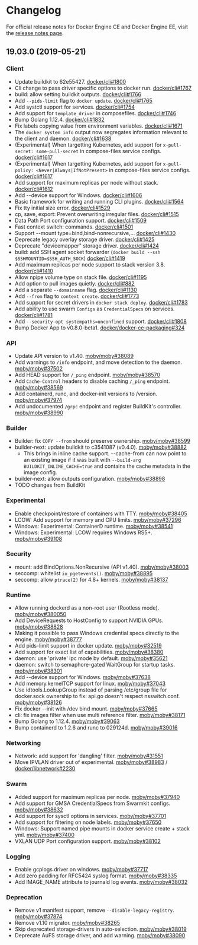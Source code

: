 # Changelog

For official release notes for Docker Engine CE and Docker Engine EE, visit the
[release notes page](https://docs.docker.com/engine/release-notes/).

## 19.03.0 (2019-05-21)

### Client

* Update buildkit to 62e55427. [docker/cli#1800](https://github.com/docker/cli/pull/1800)
* Cli change to pass driver specific options to docker run. [docker/cli#1767](https://github.com/docker/cli/pull/1767)
* build: allow setting buildkit outputs. [docker/cli#1766](https://github.com/docker/cli/pull/1766)
* Add `--pids-limit` flag to `docker update`. [docker/cli#1765](https://github.com/docker/cli/pull/1765)
* Add systctl support for services. [docker/cli#1754](https://github.com/docker/cli/pull/1754)
* Add support for `template_driver` in composefiles. [docker/cli#1746](https://github.com/docker/cli/pull/1746)
* Bump Golang 1.12.4. [docker/cli#1832](https://github.com/docker/cli/pull/1832)
* Fix labels copying value from environment variables. [docker/cli#1671](https://github.com/docker/cli/pull/1671)
* The `docker system info` output now segregates information relevant to the client and daemon. [docker/cli#1638](https://github.com/docker/cli/pull/1638)
* (Experimental) When targetting Kubernetes, add support for `x-pull-secret: some-pull-secret` in compose-files service configs. [docker/cli#1617](https://github.com/docker/cli/pull/1617)
* (Experimental) When targetting Kubernetes, add support for `x-pull-policy: <Never|Always|IfNotPresent>` in compose-files service configs. [docker/cli#1617](https://github.com/docker/cli/pull/1617)
* Add support for maximum replicas per node without stack. [docker/cli#1612](https://github.com/docker/cli/pull/1612)
* Add --device support for Windows. [docker/cli#1606](https://github.com/docker/cli/pull/1606)
* Basic framework for writing and running CLI plugins. [docker/cli#1564](https://github.com/docker/cli/pull/1564)
* Fix tty initial size error. [docker/cli#1529](https://github.com/docker/cli/pull/1529)
* cp, save, export: Prevent overwriting irregular files. [docker/cli#1515](https://github.com/docker/cli/pull/1515)
* Data Path Port configuration support. [docker/cli#1509](https://github.com/docker/cli/pull/1509)
* Fast context switch: commands. [docker/cli#1501](https://github.com/docker/cli/pull/1501)
* Support --mount type=bind,bind-nonrecursive,... [docker/cli#1430](https://github.com/docker/cli/pull/1430)
* Deprecate legacy overlay storage driver. [docker/cli#1425](https://github.com/docker/cli/pull/1425)
* Deprecate "devicemapper" storage driver. [docker/cli#1424](https://github.com/docker/cli/pull/1424)
* build: add SSH agent socket forwarder (`docker build --ssh $SSHMOUNTID=$SSH_AUTH_SOCK`) [docker/cli#1419](https://github.com/docker/cli/pull/1419)
* Add maximum replicas per node support to stack version 3.8. [docker/cli#1410](https://github.com/docker/cli/pull/1410)
* Allow npipe volume type on stack file. [docker/cli#1195](https://github.com/docker/cli/pull/1195)
* Add option to pull images quietly. [docker/cli#882](https://github.com/docker/cli/pull/882)
* Add a separate `--domainname` flag. [docker/cli#1130](https://github.com/docker/cli/pull/1130)
* Add `--from` flag to `context create`. [docker/cli#1773](https://github.com/docker/cli/pull/1773)
* Add support for secret drivers in `docker stack deploy`. [docker/cli#1783](https://github.com/docker/cli/pull/1783)
* Add ability to use swarm `Configs` as `CredentialSpecs` on services. [docker/cli#1781](https://github.com/docker/cli/pull/1781)
* Add `--security-opt systempaths=unconfined` support. [docker/cli#1808](https://github.com/docker/cli/pull/1808)
* Bump Docker App to v0.8.0-beta1. [docker/docker-ce-packaging#324](https://github.com/docker/docker-ce-packaging/pull/324)

### API

* Update API version to v1.40. [moby/moby#38089](https://github.com/moby/moby/pull/38089)
* Add warnings to `/info` endpoint, and move detection to the daemon. [moby/moby#37502](https://github.com/moby/moby/pull/37502)
* Add HEAD support for `/_ping` endpoint. [moby/moby#38570](https://github.com/moby/moby/pull/38570)
* Add `Cache-Control` headers to disable caching `/_ping` endpoint. [moby/moby#38569](https://github.com/moby/moby/pull/38569)
* Add containerd, runc, and docker-init versions to /version. [moby/moby#37974](https://github.com/moby/moby/pull/37974)
* Add undocumented `/grpc` endpoint and register BuildKit's controller. [moby/moby#38990](https://github.com/moby/moby/pull/38990)

### Builder

* Builder: fix `COPY --from` should preserve ownership. [moby/moby#38599](https://github.com/moby/moby/pull/38599)
* builder-next: update buildkit to c3541087 (v0.4.0). [moby/moby#38882](https://github.com/moby/moby/pull/38882)
  * This brings in inline cache support. --cache-from can now point to an existing image
  if it was built with `--build-arg BUILDKIT_INLINE_CACHE=true` and contains the cache metadata in the image config.
* builder-next: allow outputs configuration. [moby/moby#38898](https://github.com/moby/moby/pull/38898)
* TODO changes from BuildKit

### Experimental

* Enable checkpoint/restore of containers with TTY. [moby/moby#38405](https://github.com/moby/moby/pull/38405)
* LCOW: Add support for memory and CPU limits. [moby/moby#37296](https://github.com/moby/moby/pull/37296)
* Windows: Experimental: ContainerD runtime. [moby/moby#38541](https://github.com/moby/moby/pull/38541)
* Windows: Experimental: LCOW requires Windows RS5+. [moby/moby#39108](https://github.com/moby/moby/pull/39108)

### Security

* mount: add BindOptions.NonRecursive (API v1.40). [moby/moby#38003](https://github.com/moby/moby/pull/38003)
* seccomp: whitelist `io_pgetevents()`. [moby/moby#38895](https://github.com/moby/moby/pull/38895)
* seccomp: allow `ptrace(2)` for 4.8+ kernels. [moby/moby#38137](https://github.com/moby/moby/pull/38137)

### Runtime

* Allow running dockerd as a non-root user (Rootless mode). [moby/moby#380050](https://github.com/moby/moby/pull/38050)
* Add DeviceRequests to HostConfig to support NVIDIA GPUs. [moby/moby#38828](https://github.com/moby/moby/pull/38828)
* Making it possible to pass Windows credential specs directly to the engine. [moby/moby#38777](https://github.com/moby/moby/pull/38777)
* Add pids-limit support in docker update. [moby/moby#32519](https://github.com/moby/moby/pull/32519)
* Add support for exact list of capabilities. [moby/moby#38380](https://github.com/moby/moby/pull/38380)
* daemon: use 'private' ipc mode by default. [moby/moby#35621](https://github.com/moby/moby/pull/35621)
* daemon: switch to semaphore-gated WaitGroup for startup tasks. [moby/moby#38301](https://github.com/moby/moby/pull/38301)
* Add --device support for Windows. [moby/moby#37638](https://github.com/moby/moby/pull/37638)
* Add memory.kernelTCP support for linux. [moby/moby#37043](https://github.com/moby/moby/pull/37043)
* Use idtools.LookupGroup instead of parsing /etc/group file for docker.sock ownership to fix: api.go doesn't respect nsswitch.conf. [moby/moby#38126](https://github.com/moby/moby/pull/38126)
* Fix docker --init with /dev bind mount. [moby/moby#37665](https://github.com/moby/moby/pull/37665)
* cli: fix images filter when use multi reference filter. [moby/moby#38171](https://github.com/moby/moby/pull/38171)
* Bump Golang to 1.12.4. [moby/moby#39063](https://github.com/moby/moby/pull/39063)
* Bump containerd to 1.2.6 and runc to 029124d. [moby/moby#39016](https://github.com/moby/moby/pull/39016)

### Networking

* Network: add support for 'dangling' filter. [moby/moby#31551](https://github.com/moby/moby/pull/31551)
* Move IPVLAN driver out of experimental. [moby/moby#38983](https://github.com/moby/moby/pull/38983) / [docker/libnetwork#2230](https://github.com/docker/libnetwork/pull/2230)

### Swarm

* Added support for maximum replicas per node. [moby/moby#37940](https://github.com/moby/moby/pull/37940)
* Add support for GMSA CredentialSpecs from Swarmkit configs. [moby/moby#38632](https://github.com/moby/moby/pull/38632)
* Add support for sysctl options in services. [moby/moby#37701](https://github.com/moby/moby/pull/37701)
* Add support for filtering on node labels. [moby/moby#37650](https://github.com/moby/moby/pull/37650)
* Windows: Support named pipe mounts in docker service create + stack yml. [moby/moby#37400](https://github.com/moby/moby/pull/37400)
* VXLAN UDP Port configuration support. [moby/moby#38102](https://github.com/moby/moby/pull/38102)

### Logging

* Enable gcplogs driver on windows. [moby/moby#37717](https://github.com/moby/moby/pull/37717)
* Add zero padding for RFC5424 syslog format. [moby/moby#38335](https://github.com/moby/moby/pull/38335)
* Add IMAGE_NAME attribute to journald log events. [moby/moby#38032](https://github.com/moby/moby/pull/38032)

### Deprecation

* Remove v1 manifest support, remove `--disable-legacy-registry`. [moby/moby#37874](https://github.com/moby/moby/pull/37874)
* Remove v1.10 migrator. [moby/moby#38265](https://github.com/moby/moby/pull/38265)
* Skip deprecated storage-drivers in auto-selection. [moby/moby#38019](https://github.com/moby/moby/pull/38019)
* Deprecate AuFS storage driver, and add warning. [moby/moby#38090](https://github.com/moby/moby/pull/38090)
